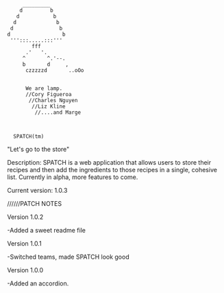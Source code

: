          _________
        d         b
       d           b
      d             b
     d               b
    d                 b
     ''':::.....:::'''
            fff
          .'   '.
         ^       ^.'--.
         b       d     ,
          czzzzzd       ..oOo
          
          
          We are lamp.
          //Cory Figueroa
           //Charles Nguyen
            //Liz Kline
             //....and Marge
          


      SPATCH(tm)
"Let's go to the store"

Description: SPATCH is a web application that allows users to store their recipes and then add the ingredients to those recipes
in a single, cohesive list. Currently in alpha, more features to come.

Current version: 1.0.3


//////PATCH NOTES


Version 1.0.2

-Added a sweet readme file


Version 1.0.1

-Switched teams, made SPATCH look good


Version 1.0.0

-Added an accordion.
